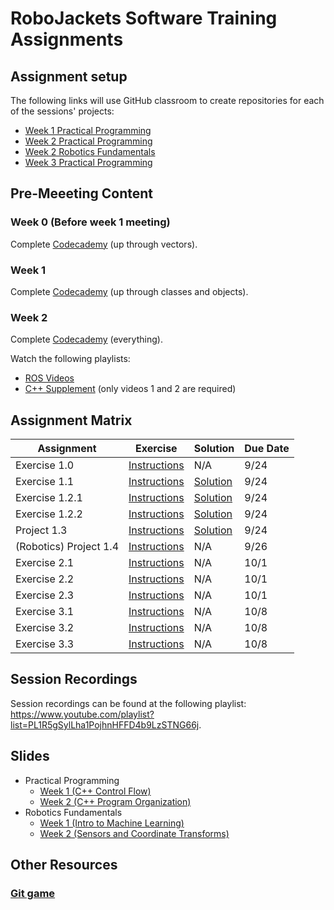# RoboJackets Software Training Assignments

## Assignment setup
The following links will use GitHub classroom to create repositories for each of the sessions' projects:
 - [Week 1 Practical Programming](https://classroom.github.com/a/HkIuITsO)
 - [Week 2 Practical Programming](https://classroom.github.com/a/goq5FDdZ)
 - [Week 2 Robotics Fundamentals](https://classroom.github.com/a/euIyNH9J)
 - [Week 3 Practical Programming](https://classroom.github.com/a/o2692-9w)
 
## Pre-Meeeting Content
### Week 0 (Before week 1 meeting)
Complete [Codecademy](https://www.codecademy.com/learn/learn-c-plus-plus) (up through vectors).

### Week 1
Complete [Codecademy](https://www.codecademy.com/learn/learn-c-plus-plus) (up through classes and objects).

### Week 2
Complete [Codecademy](https://www.codecademy.com/learn/learn-c-plus-plus) (everything).

Watch the following playlists:
 - [ROS Videos](https://www.youtube.com/playlist?list=PL1R5gSylLha3i1nbDdmpkJ6wBVudIJheI)
 - [C++ Supplement](https://www.youtube.com/playlist?list=PL1R5gSylLha1t7D1HKpHB49ZG8oC0fERh) (only videos 1 and 2 are required)
 
## Assignment Matrix

| Assignment | Exercise | Solution | Due Date |
|---|---|---|---|
| Exercise 1.0 | [Instructions](https://github.com/RoboJackets/software-training/blob/master/assignments/week_1/exercise_1_0/README.md) | N/A | 9/24 |
| Exercise 1.1 | [Instructions](https://github.com/RoboJackets/software-training/blob/master/assignments/week_1/exercise_1_1/exercise_1_1.md) | [Solution](https://github.com/RoboJackets/software-training/blob/master/assignments/week_1/exercise_1_1/exercise_1_1_answer.cpp) | 9/24 |
| Exercise 1.2.1 | [Instructions](https://github.com/RoboJackets/software-training/blob/master/assignments/week_1/exercise_1_2/exercise_1_2.md) | [Solution](https://github.com/RoboJackets/software-training/blob/master/assignments/week_1/exercise_1_2/exercise_1_2_1_solution.cpp) | 9/24 |
| Exercise 1.2.2 | [Instructions](https://github.com/RoboJackets/software-training/blob/master/assignments/week_1/exercise_1_2/exercise_1_2.md) | [Solution](https://github.com/RoboJackets/software-training/blob/master/assignments/week_1/exercise_1_2/exercise_1_2_2_solution.cpp) | 9/24 |
| Project 1.3 | [Instructions](https://github.com/RoboJackets/software-training/blob/master/assignments/week_1/project_1_3/Project_1_3.md) | [Solution](https://github.com/RoboJackets/software-training/blob/master/assignments/week_1/project_1_3/project_1_3_answer.cpp) | 9/24 |
| (Robotics) Project 1.4 | [Instructions](https://github.com/RoboJackets/software-training/blob/master/assignments/week_1/project_1_4/project_1_4.md) | N/A | 9/26 |
| Exercise 2.1 | [Instructions](https://github.com/RoboJackets/software-training/blob/master/assignments/week_2/exercise_2_1/exercise_2_1.md) | N/A | 10/1 |
| Exercise 2.2 | [Instructions](https://github.com/RoboJackets/software-training/blob/master/assignments/week_2/exercise_2_2/exercise_2_2.md) | N/A | 10/1 |
| Exercise 2.3 | [Instructions](https://github.com/RoboJackets/software-training/blob/master/assignments/week_2/exercise_2_3/exercise_2_3.md) | N/A | 10/1 |
| Exercise 3.1 | [Instructions](https://github.com/RoboJackets/software-training/blob/master/assignments/week_3/exercise_3_1/Exercise_3_1.md) | N/A | 10/8 |
| Exercise 3.2 | [Instructions](https://github.com/RoboJackets/software-training/tree/master/assignments/week_3/exercise_3_2/exercise_3_2.md) | N/A | 10/8 |
| Exercise 3.3 | [Instructions](https://github.com/RoboJackets/software-training/tree/master/assignments/week_3/exercise_3_3/exercise_3_3.md) | N/A | 10/8 |

## Session Recordings
Session recordings can be found at the following playlist: https://www.youtube.com/playlist?list=PL1R5gSylLha1PojhnHFFD4b9LzSTNG66j.

## Slides
 - Practical Programming
    - [Week 1 (C++ Control Flow)](https://docs.google.com/presentation/d/1RS7rACqkAK302b8EHbmua6fdw4CejuzRodIEGPReJn0/edit?usp=sharing)
    - [Week 2 (C++ Program Organization)](https://docs.google.com/presentation/d/1dBRXK34k6EfZsPH-osEa8K1WdB2qDh890UXY5BPFqq8/edit?usp=sharing)
 - Robotics Fundamentals
    - [Week 1 (Intro to Machine Learning)](https://docs.google.com/presentation/d/1I3VZPxjHIDAsbaU-VmcZpUjGdTNTg0DQTiC-Wh28Wks/edit?usp=sharing)
    - [Week 2 (Sensors and Coordinate Transforms)](https://docs.google.com/presentation/d/10XG177crZjNxN25UKXuz4DFdurWaYbVyf3OOjuakuJo/edit?usp=sharing)

## Other Resources
### [Git game](https://learngitbranching.js.org/)
